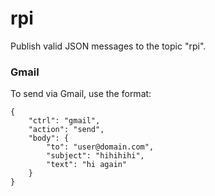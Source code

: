 # rpi

Publish valid JSON messages to the topic "rpi".

### Gmail

To send via Gmail, use the format: 
```
{
    "ctrl": "gmail",
    "action": "send",
    "body": {
        "to": "user@domain.com",
        "subject": "hihihihi",
        "text": "hi again"
    }
}
```